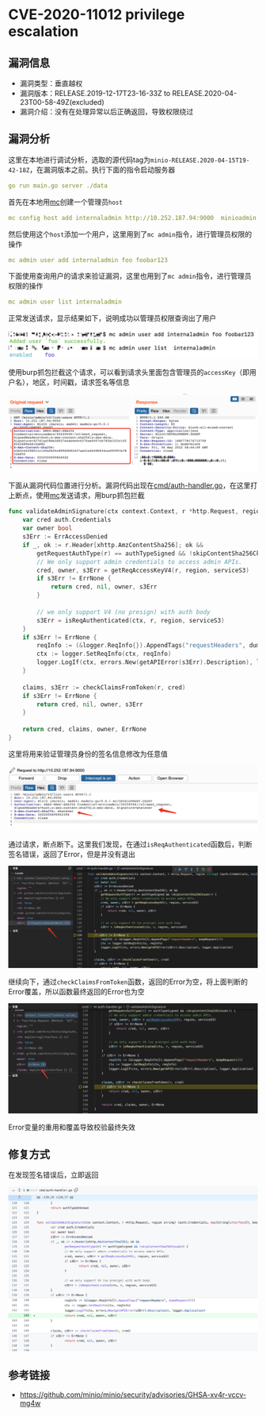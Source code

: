 # CVE-2020-11012 privilege escalation

## 漏洞信息
- 漏洞类型：垂直越权
- 漏洞版本：RELEASE.2019-12-17T23-16-33Z to RELEASE.2020-04-23T00-58-49Z(excluded)
- 漏洞介绍：没有在处理异常以后正确返回，导致权限绕过

## 漏洞分析
这里在本地进行调试分析，选取的源代码tag为`minio-RELEASE.2020-04-15T19-42-18Z`，在漏洞版本之前。执行下面的指令启动服务器
```yaml
go run main.go server ./data
```
首先在本地用[mc](https://docs.min.io/docs/minio-client-quickstart-guide.html)创建一个管理员`host`

```yaml
mc config host add internaladmin http://10.252.187.94:9000  minioadmin minioadmin
```
然后使用这个`host`添加一个用户，这里用到了`mc admin`指令，进行管理员权限的操作
```yaml
mc admin user add internaladmin foo foobar123
```
下面使用查询用户的请求来验证漏洞，这里也用到了`mc admin`指令，进行管理员权限的操作
```yaml
mc admin user list internaladmin
```
正常发送请求，显示结果如下，说明成功以管理员权限查询出了用户

![image](images/1.png)

使用burp抓包拦截这个请求，可以看到请求头里面包含管理员的`accessKey`（即用户名），地区，时间戳，请求签名等信息

![image](images/2.png)

下面从漏洞代码位置进行分析。漏洞代码出现在[cmd/auth-handler.go](https://github.com/minio/minio/pull/9422/commits/b7ff67a15bf0ca63667a5133964e15b5d0ece05e#diff-da28a0c0b4e726eabd4cc316dedb9d6e86e2dfff586047857aa43864cdebb0d5)，在这里打上断点，使用[mc](https://docs.min.io/docs/minio-client-quickstart-guide.html)发送请求，用burp抓包拦截

```go
func validateAdminSignature(ctx context.Context, r *http.Request, region string) (auth.Credentials, map[string]interface{}, bool, APIErrorCode) {
	var cred auth.Credentials
	var owner bool
	s3Err := ErrAccessDenied
	if _, ok := r.Header[xhttp.AmzContentSha256]; ok &&
		getRequestAuthType(r) == authTypeSigned && !skipContentSha256Cksum(r) {
		// We only support admin credentials to access admin APIs.
		cred, owner, s3Err = getReqAccessKeyV4(r, region, serviceS3)
		if s3Err != ErrNone {
			return cred, nil, owner, s3Err
		}

		// we only support V4 (no presign) with auth body
		s3Err = isReqAuthenticated(ctx, r, region, serviceS3)
	}
	if s3Err != ErrNone {
		reqInfo := (&logger.ReqInfo{}).AppendTags("requestHeaders", dumpRequest(r))
		ctx := logger.SetReqInfo(ctx, reqInfo)
		logger.LogIf(ctx, errors.New(getAPIError(s3Err).Description), logger.Application)
	}

	claims, s3Err := checkClaimsFromToken(r, cred)
	if s3Err != ErrNone {
		return cred, nil, owner, s3Err
	}

	return cred, claims, owner, ErrNone
}
```
这里将用来验证管理员身份的签名信息修改为任意值

![image](images/3.png)

通过请求，断点断下。这里我们发现，在通过`isReqAuthenticated`函数后，判断签名错误，返回了Error，但是并没有退出

![image](images/4.png)

继续向下，通过`checkClaimsFromToken`函数，返回的Error为空，将上面判断的Error覆盖，所以函数最终返回的Error也为空

![image](images/5.png)

Error变量的重用和覆盖导致校验最终失效

## 修复方式
在发现签名错误后，立即返回

![image](images/6.png)

## 参考链接
- https://github.com/minio/minio/security/advisories/GHSA-xv4r-vccv-mg4w